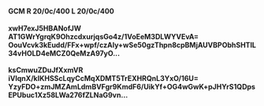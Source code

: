 #### GCM R 20/0c/400 L 20/0c/400
**xwH7exJ5HBANofJW**<br/>**AT1GWrYgrqK9OhzcdxurjqsGo4z/1VoEeM3DLWYVEvA=**<br/>**OouVcvk3kEudd/FFx+wpf/czAIy+wSe50gzThpn8cpBMjAUVBPObhSHTIL34vHOLD4eMCZ0QeMzA97yO...**<br/><br/>
**ksCmwuZDuJfXxmVR**<br/>**iVlqnX/kIKHSScLqyCcMqXDMT5TrEXHRQnL3YxO/16U=**<br/>**YzyFDO+zmJMZAmLdmBVFgr9KmdF6/UikYf+OG4wGwK+pJHYrS1QDpsEPUbuc1Xz58LWa276fZLNaG9vn...**